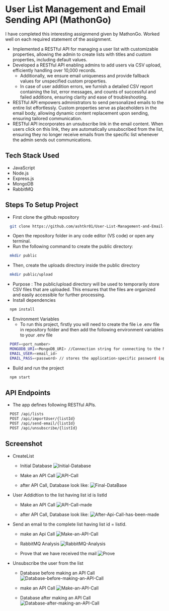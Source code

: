 
# User List Management and Email Sending API (MathonGo)

I have completed this interesting assignmend given by MathonGo. Worked well on each required statement of the assignment.

- Implemented a RESTful API for managing a user list with customizable properties, allowing the admin to create lists with titles and custom properties, including default values.
- Developed a RESTful API enabling admins to add users via CSV upload, efficiently handling over 10,000 records.
   - Additionally, we ensure email uniqueness and provide fallback values for unspecified custom properties.    
    - In case of user addition errors, we furnish a detailed CSV report containing the list, error messages, and counts of successful and failed additions, ensuring clarity and ease of troubleshooting.
- RESTful API empowers administrators to send personalized emails to the entire list effortlessly. Custom properties serve as placeholders in the email body, allowing dynamic content replacement upon sending, ensuring tailored communication.
-  RESTful API incorporates an unsubscribe link in the email content. When users click on this link, they are automatically unsubscribed from the list, ensuring they no longer receive emails from the specific list whenever the admin sends out communications.
















## Tech Stack Used

* JavaScript
* Node.js 
* Express.js
* MongoDB
* RabbitMQ


## Steps To Setup Project

- First clone the github repository

```bash
  git clone https://github.com/ashtkr01/User-List-Management-and-Email-Sending-API.git
```
- Open the repository folder in any code editor (VS code) or open any terminal.
- Run the following command to create the public directory:
```bash
  mkdir public
```
- Then, create the uploads directory inside the public directory
```bash
  mkdir public/upload
```
- Purpose : The public/upload directory will be used to temporarily store CSV files that are uploaded. This ensures that the files are organized and easily accessible for further processing.
- Install dependencies

```bash
  npm install
```
- Environment Variables
    - To run this project, firstly you will need to create the file i.e .env file in repository folder and then add the following environment variables to your .env file

```bash
  PORT=<port_number>
  MONGODB_URI=<MongoDB_URI> //Connection string for connecting to the MongoDB database.
  EMAIL_USER=<email_id>
  EMAIL_PASS=<password> // stores the application-specific password (app password) for the email account specified in EMAIL_USER.
```
- Build and run the project
```bash
  npm start
```

## API Endpoints
- The app defines following RESTful APIs.
```bash
  POST /api/lists
  POST /api/importUser/{listId}
  POST /api/send-email/{listId}
  POST /api/unsubscribe/{listId}
```
## Screenshot
- CreateList
    - Initial Database
      ![Initial-Database](https://github.com/ashtkr01/User-List-Management-and-Email-Sending-API/assets/97300337/4e9dc3b0-54ea-4579-85bd-ff2459eb765a)

    - Make an API Call
      ![API-Call](https://github.com/ashtkr01/User-List-Management-and-Email-Sending-API/assets/97300337/8c4338f8-3d25-44d2-90ed-ab559b5dbb1b)

    - after API Call, Database look like:
      ![Final-DataBase](https://github.com/ashtkr01/User-List-Management-and-Email-Sending-API/assets/97300337/ae163dfe-426f-41e9-9d6b-7ecf35ae408b)

- User Addidtion to the list having list id is listId
    - Make an API Call
      ![API-Call-made](https://github.com/ashtkr01/User-List-Management-and-Email-Sending-API/assets/97300337/b584829f-daeb-4138-9277-dc33e5d5cced)

    - after API Call, Database look like:
      ![After-Api-Call-has-been-made](https://github.com/ashtkr01/User-List-Management-and-Email-Sending-API/assets/97300337/294e5324-cb19-4f0c-ace8-5b6d4279cb8d)

- Send an email to the complete list having list id = listId.
    - make an Api Call
      ![Make-an-API-Call](https://github.com/ashtkr01/User-List-Management-and-Email-Sending-API/assets/97300337/deac282e-55d1-41ba-b517-e010b578e959)

    - RabbitMQ Analysis
      ![RabbitMQ-Analysis](https://github.com/ashtkr01/User-List-Management-and-Email-Sending-API/assets/97300337/b3528fb8-58e8-4776-ab24-0eb513aac10b)

    - Prove that we have received the mail
      ![Prove](https://github.com/ashtkr01/User-List-Management-and-Email-Sending-API/assets/97300337/fafb531d-4c4d-4760-8f95-4399bf018f56)

- Unsubscribe the user from the list
    - Database before making an API Call
      ![Database-before-making-an-API-Call](https://github.com/ashtkr01/User-List-Management-and-Email-Sending-API/assets/97300337/46736e0c-0830-42a6-b87e-2360c49fbbe8)

    - make an API Call
      ![Make-an-API-Call](https://github.com/ashtkr01/User-List-Management-and-Email-Sending-API/assets/97300337/e2feb03d-115d-4f8c-8a28-d89eb28a90de)

    - Database after making an API Call
      ![Database-after-making-an-API-Call](https://github.com/ashtkr01/User-List-Management-and-Email-Sending-API/assets/97300337/db33de05-0ca5-4334-9e52-b6efa60fad29)
